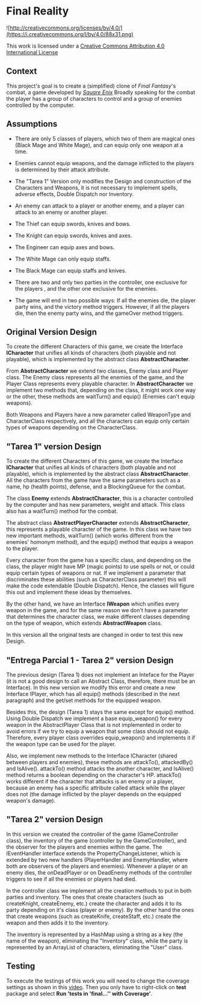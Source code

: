Final Reality
=============

![http://creativecommons.org/licenses/by/4.0/](https://i.creativecommons.org/l/by/4.0/88x31.png)

This work is licensed under a 
[Creative Commons Attribution 4.0 International License](http://creativecommons.org/licenses/by/4.0/)

Context
-------

This project's goal is to create a (simplified) clone of _Final Fantasy_'s combat, 
a game developed by [_Square Enix_](https://www.square-enix.com)
Broadly speaking for the combat the player has a group of characters to control and 
a group of enemies controlled by the computer.

Assumptions
---
- There are only 5 classes of players, which two of them are magical ones (Black Mage and
White Mage), and can equip only one weapon at a time. 

- Enemies cannot equip weapons, and the damage inflicted to the players is determined
by their attack attribute.

- The "Tarea 1" Version only modifies the Design and construction of the Characters and
Weapons, it is not necessary to implement spells, adverse effects, Double Dispatch nor 
Inventory.

- An enemy can attack to a player or another enemy, and a player can attack to an enemy 
or another player.

- The Thief can equip swords, knives and bows.
- The Knight can equip swords, knives and axes.
- The Engineer can equip axes and bows.
- The White Mage can only equip staffs.
- The Black Mage can equip staffs and knives.

- There are two and only two parties in the controller, one exclusive for the players
, and the other one exclusive for the enemies.

- The game will end in two possible ways: If all the enemies die, the player party wins, and the victory method
triggers. However, if all the players die, then the enemy party wins, and the gameOver method 
triggers.



Original Version Design
---
To create the different Characters of this game, we create the Interface **ICharacter** 
that unifies all kinds of characters (both playable and not playable), which is 
implemented by the abstract class **AbstractCharacter**.

From **AbstractCharacter** we extend two classes, Enemy class and Player class. The Enemy
class represents all the enemies of the game, and the Player Class represents every 
playable character. In **AbstractCharacter** we implement two methods that, depending 
on the class, it might work one way or the other, these methods are waitTurn() and
equip() (Enemies can't equip weapons).

Both Weapons and Players have a new parameter called WeaponType and CharacterClass 
respectively, and all the characters can equip only certain types of weapons depending
on the CharacterClass.
 
"Tarea 1" version Design
---

To create the different Characters of this game, we create the Interface **ICharacter** 
that unifies all kinds of characters (both playable and not playable), which is 
implemented by the abstract class **AbstractCharacter**. All the characters from the 
game have the same parameters such as a name, hp (health points), defense, and a 
BlockingQueue for the combat.

The class **Enemy** extends **AbstractCharacter**, this is a character controlled by
the computer and has new parameters, weight and attack. This class also has a waitTurn()
method for the combat.

The abstract class **AbstractPlayerCharacter** extends **AbstractCharacter**, this 
represents a playable character of the game. In this class we have two new important 
methods, waitTurn() (which works different from the enemies' homonym method), and the
equip() method that equips a weapon to the player.

Every character from the game has a specific class, and depending on the class, the 
player might have MP (magic points) to use spells or not, or could equip certain
types of weapons or nat. If we implement a parameter that discriminates these 
abilities (such as CharacterClass parameter) this will make the code extendable (Double
Dispatch). Hence, the classes will figure this out and implement these ideas by themselves.

By the other hand, we have an Interface **IWeapon** which unifies every weapon in the 
game, and for the same reason we don't have a parameter that determines the character 
class, we make different classes depending on the type of weapon, which extends 
**AbstractWeapon** class.

In this version all the original tests are changed in order to test this new Design.

"Entrega Parcial 1 - Tarea 2" version Design
---

The previous design (Tarea 1) does not implement an Inteface for the Player (it is not a good
design to call an Abstract Class, therefore, there must be an Interface). In this new version
we modify this error and create a new Interface IPlayer, which has all equip() methods (described
in the next paragraph) and the get/set methods for the equipped weapon.

Besides this, the design (Tarea 1) stays the same except for equip() method. Using Double
Dispatch we implement a base equip_weapon() for every weapon in the AbstractPlayer Class
that is not implemented in order to avoid errors if we try to equip a weapon that some 
class should not equip. Therefore, every player class overrides equip_weapon() and 
implements it if the weapon type can be used for the player.  

Also, we implement new methods to the Interface ICharacter (shared between players and 
enemies), these methods are attackTo(), attackedBy() and IsAlive(). attackTo() method attacks the 
another character, and IsAlive() method returns a boolean depending on the character's HP.
attackTo() works different if the character that attacks is an enemy or a player, because an
enemy has a specific attribute called attack while the player does not (the damage inflicted
by the player depends on the equipped weapon's damage).


"Tarea 2" version Design
---

In this version we created the controller of the game (GameController class), the inventory of the game
 (controller by the GameController), and the observer for the players and enemies 
 within the game. The IEventHandler interface extends the PropertyChangeListener,
which is extended by two new handlers (PlayerHandler and EnemyHandler, where both are observers of the
players and enemies). Whenever a player or an enemy dies, the onDeadPlayer or on DeadEnemy methods of 
the controller triggers to see if all the enemies or players had died.  

In the controller class we implement all the creation methods to put in both parties and inventory. 
The ones that create characters (such as createKnight, createEnemy, etc.) create the character and adds it
to its party depending on it's class (player or enemy). By the other hand the ones that create
weapons (such as createKnife, createStaff, etc.) create the weapon and then adds it to the inventory.

The inventory is represented by a HashMap using a string as a key (the name of the weapon), 
eliminating the "Inventory" class, while the party is represented by an ArrayList of characters,
 eliminating the "User" class.



Testing
---
To execute the testings of this work you will need to change the coverage settings as
shown in this [video](https://www.youtube.com/watch?v=VVxERw4cpOY&list=PLUt1A-R2OH5788r_u0y9XeuUVx6thIVkI&index=3).
Then you only have to right-click on **test** package and select **Run 'tests in 
'final...'' with Coverage'**.
